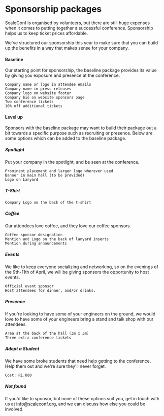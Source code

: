 # Sponsorship packages

ScaleConf is organised by volunteers, but there are still huge expenses when
it comes to putting together a successful conference. Sponsorship helps us to
keep ticket prices affordable.

We've structured our sponsorship this year to make sure that you can build
up the benefits in a way that makes sense for your company.

#### Baseline

Our starting point for sponsorship, the baseline package provides its value
by giving you exposure and presence at the conference.

    Company name or logo in attendee emails
    Company name in press releases
    Company logo on website footer
    Company bio on website sponsors page
    Two conference tickets
    10% off additional tickets

#### Level up

Sponsors with the baseline package may want to build their package out a bit
towards a specific purpose such as recruiting or presence. Below are some
options which can be added to the baseline package.

##### Spotlight

Put your company in the spotlight, and be seen at the conference.

    Prominent placement and larger logo wherever used
    Banner in main hall (to be provided)
    Logo on Lanyard

##### T-Shirt
    
    Company Logo on the back of the t-shirt

##### Coffee

Our attendees love coffee, and they love our coffee sponsors.

    Coffee sponsor designation
    Mention and Logo on the back of lanyard inserts
    Mention during announcements

##### Events

We like to keep everyone socializing and networking, so on the evenings of the
9th-11th of April, we will be giving sponsors the opportunity to host events.

    Official event sponsor
    Host attendees for dinner, and/or drinks.

##### Presence
    
If you're looking to have some of your engineers on the ground, we would love
to have some of your engineers bring a stand and talk shop with our attendees.

    Area at the back of the hall (3m x 3m)
    Three extra conference tickets

##### Adopt a Student

We have some broke students that need help getting to the conference. Help them
out and we're sure they'll never forget.

    Cost: R1,000

##### Not found

If you'd like to sponsor, but none of these options suit you, get in touch
with us at info@scaleconf.org, and we can discuss how else you could be
involved.

